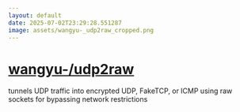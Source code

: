 ```yaml
---
layout: default
date: 2025-07-02T23:29:28.551287
image: assets/wangyu-_udp2raw_cropped.png
---
```


# [wangyu-/udp2raw](https://github.com/wangyu-/udp2raw)

tunnels UDP traffic into encrypted UDP, FakeTCP, or ICMP using raw sockets for bypassing network restrictions
